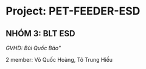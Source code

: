 # Project: PET-FEEDER-ESD 
## NHÓM 3: BLT ESD
*GVHD: Bùi Quốc Bảo"*

2 member: Võ Quốc Hoàng, Tô Trung Hiếu

